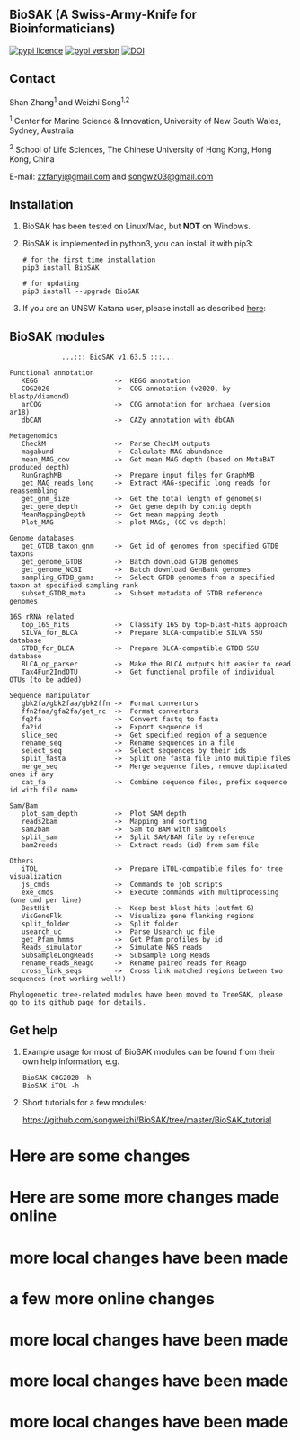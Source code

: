
## BioSAK (A Swiss-Army-Knife for Bioinformaticians)

[![pypi licence ](https://img.shields.io/pypi/l/BioSAK.svg)](https://opensource.org/licenses/gpl-3.0.html)
[![pypi version ](https://img.shields.io/pypi/v/BioSAK.svg)](https://pypi.python.org/pypi/BioSAK) 
[![DOI](https://zenodo.org/badge/DOI/10.5281/zenodo.4070001.svg)](https://doi.org/10.5281/zenodo.4070001)


Contact
---

Shan Zhang<sup>1</sup> and Weizhi Song<sup>1,2</sup>

<sup>1</sup> Center for Marine Science & Innovation, University of New South Wales, Sydney, Australia

<sup>2</sup> School of Life Sciences, The Chinese University of Hong Kong, Hong Kong, China

E-mail: zzfanyi@gmail.com and songwz03@gmail.com

    
Installation
---

1. BioSAK has been tested on Linux/Mac, but **NOT** on Windows.

1. BioSAK is implemented in python3, you can install it with pip3:

       # for the first time installation
       pip3 install BioSAK
      
       # for updating
       pip3 install --upgrade BioSAK

1. If you are an UNSW Katana user, please install as described [here](doc/README_installation_UNSW.md):


BioSAK modules
---
   
                 ...::: BioSAK v1.63.5 :::...

    Functional annotation
       KEGG                   ->  KEGG annotation
       COG2020                ->  COG annotation (v2020, by blastp/diamond)
       arCOG                  ->  COG annotation for archaea (version ar18)
       dbCAN                  ->  CAZy annotation with dbCAN

    Metagenomics
       CheckM                 ->  Parse CheckM outputs
       magabund               ->  Calculate MAG abundance
       mean_MAG_cov           ->  Get mean MAG depth (based on MetaBAT produced depth)
       RunGraphMB             ->  Prepare input files for GraphMB
       get_MAG_reads_long     ->  Extract MAG-specific long reads for reassembling
       get_gnm_size           ->  Get the total length of genome(s)
       get_gene_depth         ->  Get gene depth by contig depth
       MeanMappingDepth       ->  Get mean mapping depth 
       Plot_MAG               ->  plot MAGs, (GC vs depth)

    Genome databases
       get_GTDB_taxon_gnm     ->  Get id of genomes from specified GTDB taxons
       get_genome_GTDB        ->  Batch download GTDB genomes
       get_genome_NCBI        ->  Batch download GenBank genomes
       sampling_GTDB_gnms     ->  Select GTDB genomes from a specified taxon at specified sampling rank
       subset_GTDB_meta       ->  Subset metadata of GTDB reference genomes

    16S rRNA related
       top_16S_hits           ->  Classify 16S by top-blast-hits approach
       SILVA_for_BLCA         ->  Prepare BLCA-compatible SILVA SSU database
       GTDB_for_BLCA          ->  Prepare BLCA-compatible GTDB SSU database
       BLCA_op_parser         ->  Make the BLCA outputs bit easier to read
       Tax4Fun2IndOTU         ->  Get functional profile of individual OTUs (to be added)
    
    Sequence manipulator
       gbk2fa/gbk2faa/gbk2ffn ->  Format convertors
       ffn2faa/gfa2fa/get_rc  ->  Format convertors
       fq2fa                  ->  Convert fastq to fasta
       fa2id                  ->  Export sequence id
       slice_seq              ->  Get specified region of a sequence
       rename_seq             ->  Rename sequences in a file
       select_seq             ->  Select sequences by their ids
       split_fasta            ->  Split one fasta file into multiple files
       merge_seq              ->  Merge sequence files, remove duplicated ones if any
       cat_fa                 ->  Combine sequence files, prefix sequence id with file name
    
    Sam/Bam
       plot_sam_depth         ->  Plot SAM depth
       reads2bam              ->  Mapping and sorting
       sam2bam                ->  Sam to BAM with samtools
       split_sam              ->  Split SAM/BAM file by reference
       bam2reads              ->  Extract reads (id) from sam file
    
    Others
       iTOL                   ->  Prepare iTOL-compatible files for tree visualization
       js_cmds                ->  Commands to job scripts
       exe_cmds               ->  Execute commands with multiprocessing (one cmd per line)
       BestHit                ->  Keep best blast hits (outfmt 6)
       VisGeneFlk             ->  Visualize gene flanking regions
       split_folder           ->  Split folder
       usearch_uc             ->  Parse Usearch uc file
       get_Pfam_hmms          ->  Get Pfam profiles by id
       Reads_simulator        ->  Simulate NGS reads
       SubsampleLongReads     ->  Subsample Long Reads
       rename_reads_Reago     ->  Rename paired reads for Reago
       cross_link_seqs        ->  Cross link matched regions between two sequences (not working well!)
       
    Phylogenetic tree-related modules have been moved to TreeSAK, please go to its github page for details.


Get help
---
1. Example usage for most of BioSAK modules can be found from their own help information, e.g.
        
       BioSAK COG2020 -h
       BioSAK iTOL -h 

2. Short tutorials for a few modules:

    https://github.com/songweizhi/BioSAK/tree/master/BioSAK_tutorial


# Here are some changes

# Here are some more changes made online

# more local changes have been made

# a few more online changes

# more local changes have been made
# more local changes have been made
# more local changes have been made

